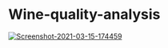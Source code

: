 # Wine-quality-analysis

<a href="https://ibb.co/Ykw5LxW"><img src="https://i.ibb.co/vPRNjSB/Screenshot-2021-03-15-174459.jpg" alt="Screenshot-2021-03-15-174459" border="0"></a>
